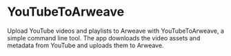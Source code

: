 # YouTubeToArweave
Upload YouTube videos and playlists to Arweave with YouTubeToArweave, a simple command line tool. The app downloads the video assets and metadata from YouTube and uploads them to Arweave.
